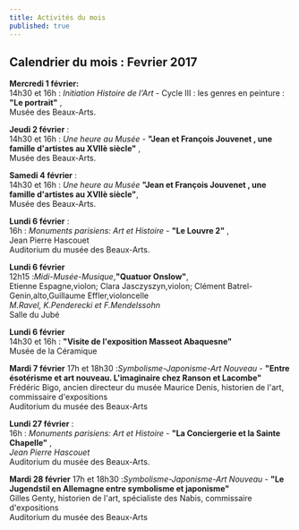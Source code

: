 ```yaml
---
title: Activités du mois
published: true
---
```

## Calendrier du mois : Fevrier 2017

**Mercredi 1 février:**  
14h30 et 16h : _Initiation Histoire de l'Art_  - Cycle III : les genres en peinture : **"Le portrait"** ,  
Musée des Beaux-Arts. 

**Jeudi 2 février** :  
14h30 et 16h : _Une heure au Musée_ - **"Jean  et François Jouvenet , une famille d'artistes au XVIIè siècle"** ,  
Musée des Beaux-Arts.  

**Samedi 4 février** :  
14h30 et 16h : _Une heure au Musée_ **"Jean  et François Jouvenet , une famille d'artistes au XVIIè siècle"**,  
Musée des Beaux-Arts.  

**Lundi 6 février** :  
16h : _Monuments parisiens: Art et Histoire_  -  **"Le Louvre 2"** ,  
Jean Pierre Hascouet   
Auditorium du musée des Beaux-Arts.   

**Lundi 6 février**  
12h15 :_Midi-Musée-Musique_,**"Quatuor Onslow"**,  
Etienne Espagne,violon; Clara Jasczyszyn,violon; Clément Batrel-Genin,alto,Guillaume Effler,violoncelle  
_M.Ravel, K.Penderecki et F.Mendelssohn_  
Salle du Jubé

**Lundi 6 février**  
14h30 et 16h : **"Visite de l'exposition Masseot Abaquesne"**  
Musée de la Céramique

**Mardi 7 février**
17h et 18h30 :_Symbolisme-Japonisme-Art Nouveau_ - **"Entre ésotérisme et art nouveau. L'imaginaire chez Ranson et Lacombe"**  
Frédéric Bigo, ancien directeur du musée Maurice Denis, historien de l'art, commissaire d'expositions  
Auditorium du musée des Beaux-Arts  

**Lundi 27 février** :  
16h : _Monuments parisiens: Art et Histoire_  -  **"La Conciergerie et la Sainte Chapelle"** ,  
_Jean Pierre Hascouet_  
Auditorium du musée des Beaux-Arts.

**Mardi 28 février**
17h et 18h30 :_Symbolisme-Japonisme-Art Nouveau_ - **"Le Jugendstil en Allemagne entre symbolisme et japonisme"**  
Gilles Genty, historien de l'art, spécialiste des Nabis, commissaire d'expositions  
Auditorium du musée des Beaux-Arts 





